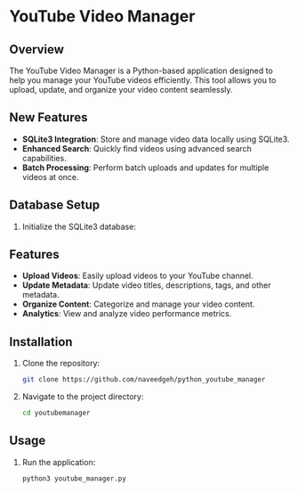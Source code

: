 # YouTube Video Manager

## Overview

The YouTube Video Manager is a Python-based application designed to help you manage your YouTube videos efficiently. This tool allows you to upload, update, and organize your video content seamlessly.
## New Features

- **SQLite3 Integration**: Store and manage video data locally using SQLite3.
- **Enhanced Search**: Quickly find videos using advanced search capabilities.
- **Batch Processing**: Perform batch uploads and updates for multiple videos at once.

## Database Setup

1. Initialize the SQLite3 database:
    
## Features

- **Upload Videos**: Easily upload videos to your YouTube channel.
- **Update Metadata**: Update video titles, descriptions, tags, and other metadata.
- **Organize Content**: Categorize and manage your video content.
- **Analytics**: View and analyze video performance metrics.

## Installation

1. Clone the repository:
    ```bash
    git clone https://github.com/naveedgeh/python_youtube_manager
    ```
2. Navigate to the project directory:
    ```bash
    cd youtubemanager
    ```
## Usage


1. Run the application:
    ```bash
    python3 youtube_manager.py
    ```

